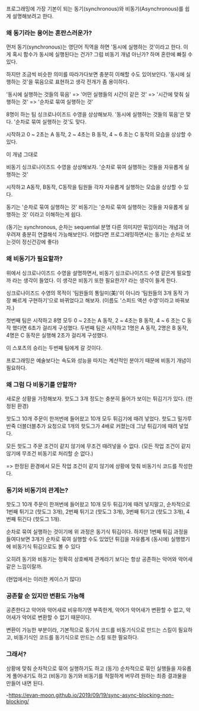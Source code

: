 프로그래밍에 가장 기본이 되는 동기(synchronous)와 비동기(Asynchronous)를 쉽게 설명해보려고 한다.

### 왜 동기라는 용어는 혼란스러운가?

먼저 동기(synchronous)는 영단어 직역을 하면 '동시에 실행하는 것'이라고 한다.
이게 혹시 함수가 동시에 실행된다는 건가? 그럼 비동기 개념 아닌가? 하며 혼란에 빠질 수 있다.

하지만 조금씩 비슷한 의미를 따라가다보면 충분히 이해할 수도 있어보인다.
'동시에 실행하는 것'을 묶음으로 표현하고 생각 전개가 좀 용이하다.

'동시에 실행하는 것들의 묶음' => 
'어떤 실행들의 시간이 같은 것' => 
'시간에 맞춰 실행하는 것' => 
'순차로 묶여 실행하는 것'

8명이 하는 팀 싱크로나이즈드 수영을 상상해보자.
'동시에 실행하는 것들의 묶음'은 맞다.
'순차로 묶여 실행하는 것'도 맞다.

시작하고 0 ~ 2초는 A 동작, 2 ~ 4초는 B 동작, 4 ~ 6 초는 C 동작의 모습을 상상할 수 있다.

이 개념 그대로 

비동기 싱크로나이즈드 수영을 상상해보자.
'순차로 묶여 실행하는 것들을 자유롭게 실행하는 것'

시작하고 A동작, B동작, C동작을 팀원들 각자 자유롭게 실행하는 모습을 상상할 수 있다.

동기는 '순차로 묶여 실행하는 것'
비동기는 '순차로 묶여 실행하는 것들을 자유롭게 실행하는 것'
이라고 이해하는게 쉽다.

(동기는 synchronous, 순차는 sequential 분명 다른 의미지만 묶임이라는 개념과 어우려져 충분히 연결해석 가능해보인다.
어렵다면 프로그래밍하면서는 동기는 순차로 보는것이 정신건강에 좋다)

### 왜 비동기가 필요할까?

위에서 싱크로나이즈드 수영을 설명하면서, 비동기 싱크로나이즈드 수영 같은게 필요할까 라는 생각이 들었다.
이 생각은 비동기 또한 필요한가? 라는 생각이 들게 한다.

싱크로나이즈드 수영의 목적이 '팀원들의 통일미(美)'이 아니라 
'팀원들의 3개 동작 가장 빠르게 구현하기'으로 바뀌었다고 해보자.
(이름도 '스피드 액션 수영'이라고 바꿔보자.)

첫번째 팀은 시작하고 8명 모두 0 ~ 2초는 A 동작, 2 ~ 4초는 B 동작, 4 ~ 6 초는 C 동작 했다면 6초가 걸리게 구성했다.
두번째 팀은 시작하고 1명은 A 동작, 2명은 B 동작, 4명은 C 동작은 실행해 2초가 걸리게 구성했다.

이 스포츠의 승리는 두번째 팀에게 갈 것이다.

프로그래밍은 예술보다는 속도와 성능을 따지는 계산적인 분야기 때문에 비동기 개념이 필요하다.

### 왜 그럼 다 비동기를 안할까?

새로운 상황을 가정해보자.
핫도그 3개 정도는 충분히 들어가 보이는 튀김기가 있다. (한정된 환경)

핫도그 10개 주문이 한꺼번에 들어왔고 10개 모두 튀김기에 때려 넣었다.
핫도그 밀가루 반죽 더블더블추가 요청으로 1개의 핫도그가 4배로 커졌는데 그냥 튀김기에 때려 넣었다.

모든 핫도그 주문 조건이 같지 않기에 무조건 때려넣을 수 없다.
(모든 작업 조건이 같지 않기에 무조건 비동기로 처리할 순 없다.)

=> 한정된 환경에서 모든 작업 조건이 같지 않기에 상황에 맞춰 비동기식 코드를 작성한다.

### 동기와 비동기의 관계는?

핫도그 10개 주문이 한꺼번에 들어왔고 10개 모두 튀김기에 때려 넣지말고,
순차적으로
1번째 튀기고 (핫도그 3개),
2번째 튀기고 (핫도그 3개),
3번째 튀기고 (핫도그 3개),
4번째 튀긴다 (핫도그 1개).

순차로 묶여 실행하는 것이기에 위 과정은 동기식 튀김이다.
하지만 1번째 튀김 과정을 들여다보면 
3개가 순차로 묶여 실행할 수도 있었던 튀김을 자유롭게 (동시에) 실행했기에
비동기식 튀김으로도 볼 수 있다

오히려 동기와 비동기는 정확히 상호배제 관계라기 보다는
항상 공존하는 악어와 악어새 같은 느낌이랄까.

(현업에서는 이러한 케이스가 많다)

### 공존할 순 있지만 변환도 가능해

공존한다고 악어와 악어새로 비유하기엔 부족한게,
악어가 악어새가 변환할 수 없고, 악어새가 악어로 변환할 수 없기 때문이다.

변환이 가능한 부분이라,
기본적으로 동기식 코드를 비동기식으로 만드는 스킬이 필요하고,
비동기식인 코드를 동기식으로 만드는 스킬 또한 필요하다.

### 그래서?

상황에 맞춰 
순차적으로 묶어 실행하기도 하고 (동기)
순차적으로 묶인 실행들을 자유롭게 풀어내기도 하고 (비동기)
동기와 비동기를 적절하게 버무려 
원하는 최종 결과물을 만들어 내면 된다.


-https://evan-moon.github.io/2019/09/19/sync-async-blocking-non-blocking/